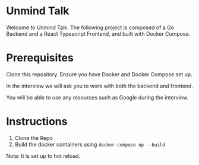 # Unmind Talk

Welcome to Unmind Talk. The following project is composed of a Go Backend and a React Typescript Frontend, and built with Docker Compose.

# Prerequisites

Clone this repository. Ensure you have Docker and Docker Compose set up.

In the interview we will ask you to work with both the backend and frontend.

You will be able to use any resources such as Google during the interview.

# Instructions

1. Clone the Repo
2. Build the docker containers using `docker-compose up --build`

Note: It is set up to hot reload.
